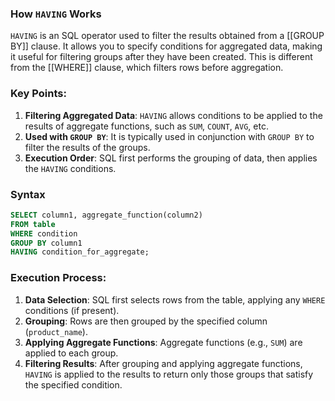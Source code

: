 ### How `HAVING` Works

`HAVING` is an SQL operator used to filter the results obtained from a [[GROUP BY]] clause. It allows you to specify conditions for aggregated data, making it useful for filtering groups after they have been created. This is different from the [[WHERE]] clause, which filters rows before aggregation.

### Key Points:

1. **Filtering Aggregated Data**: `HAVING` allows conditions to be applied to the results of aggregate functions, such as `SUM`, `COUNT`, `AVG`, etc.
2. **Used with `GROUP BY`**: It is typically used in conjunction with `GROUP BY` to filter the results of the groups.
3. **Execution Order**: SQL first performs the grouping of data, then applies the `HAVING` conditions.

### Syntax

```sql
SELECT column1, aggregate_function(column2)
FROM table
WHERE condition
GROUP BY column1
HAVING condition_for_aggregate;
```

### Execution Process:

1. **Data Selection**: SQL first selects rows from the table, applying any `WHERE` conditions (if present).
2. **Grouping**: Rows are then grouped by the specified column (`product_name`).
3. **Applying Aggregate Functions**: Aggregate functions (e.g., `SUM`) are applied to each group.
4. **Filtering Results**: After grouping and applying aggregate functions, `HAVING` is applied to the results to return only those groups that satisfy the specified condition.